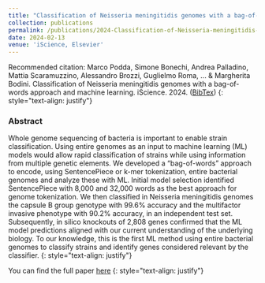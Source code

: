 ```yaml
---
title: "Classification of Neisseria meningitidis genomes with a bag-of-words approach and machine learning"
collection: publications
permalink: /publications/2024-Classification-of-Neisseria-meningitidis-genomes-with-a-bag-of-words-approach-and-machine-learning
date: 2024-02-13
venue: 'iScience, Elsevier'
---
```


Recommended citation:
Marco Podda, Simone Bonechi, Andrea Palladino, Mattia Scaramuzzino, Alessandro Brozzi, Guglielmo Roma, ... & Margherita Bodini. Classification of Neisseria meningitidis genomes with a bag-of-words approach and machine learning. iScience. 2024. ([BibTex](http://clem.diism.unisi.it/~coco_ts/S2589004224004784.bib))
{: style="text-align: justify"}

### Abstract
Whole genome sequencing of bacteria is important to enable strain classification. Using entire genomes as an input to machine learning (ML) models would allow rapid classification of strains while using information from multiple genetic elements. We developed a “bag-of-words” approach to encode, using SentencePiece or k-mer tokenization, entire bacterial genomes and analyze these with ML. Initial model selection identified SentencePiece with 8,000 and 32,000 words as the best approach for genome tokenization. We then classified in Neisseria meningitidis genomes the capsule B group genotype with 99.6% accuracy and the multifactor invasive phenotype with 90.2% accuracy, in an independent test set. Subsequently, in silico knockouts of 2,808 genes confirmed that the ML model predictions aligned with our current understanding of the underlying biology. To our knowledge, this is the first ML method using entire bacterial genomes to classify strains and identify genes considered relevant by the classifier.
{: style="text-align: justify"}

You can find the full paper [here](https://linkinghub.elsevier.com/retrieve/pii/S2589004224004784)
{: style="text-align: justify"}
